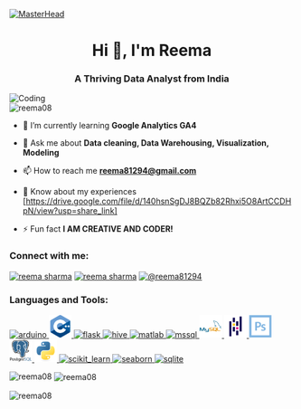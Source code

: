 [![MasterHead](https://media4.giphy.com/headers/GitHub/w8ZJLtJbmuph.gif)](https://rishavchanda.io)
<h1 align="center">Hi 👋, I'm Reema</h1>
<h3 align="center">A Thriving Data Analyst from India</h3>

<img align="right" alt="Coding" width="600" src="https://cdn.dribbble.com/users/2514124/screenshots/5439070/girl_3.gif">


<p align="left"> <img src="https://komarev.com/ghpvc/?username=reema08&label=Profile%20views&color=0e75b6&style=flat" alt="reema08" /> </p>

- 🌱 I’m currently learning **Google Analytics GA4**

- 💬 Ask me about **Data cleaning, Data Warehousing, Visualization, Modeling**

- 📫 How to reach me **reema81294@gmail.com**

- 📄 Know about my experiences [https://drive.google.com/file/d/140hsnSgDJ8BQZb82Rhxi5O8ArtCCDHpN/view?usp=share_link]

- ⚡ Fun fact **I AM CREATIVE AND CODER!**

<h3 align="left">Connect with me:</h3>
<p align="left">
<a href="https://linkedin.com/in/reema sharma" target="blank"><img align="center" src="https://raw.githubusercontent.com/rahuldkjain/github-profile-readme-generator/master/src/images/icons/Social/linked-in-alt.svg" alt="reema sharma" height="30" width="40" /></a>
<a href="https://www.hackerrank.com/reema sharma" target="blank"><img align="center" src="https://raw.githubusercontent.com/rahuldkjain/github-profile-readme-generator/master/src/images/icons/Social/hackerrank.svg" alt="reema sharma" height="30" width="40" /></a>
<a href="https://www.hackerearth.com/@reema81294" target="blank"><img align="center" src="https://raw.githubusercontent.com/rahuldkjain/github-profile-readme-generator/master/src/images/icons/Social/hackerearth.svg" alt="@reema81294" height="30" width="40" /></a>
</p>

<h3 align="left">Languages and Tools:</h3>
<p align="left"> <a href="https://www.arduino.cc/" target="_blank" rel="noreferrer"> <img src="https://cdn.worldvectorlogo.com/logos/arduino-1.svg" alt="arduino" width="40" height="40"/> </a> <a href="https://www.w3schools.com/cpp/" target="_blank" rel="noreferrer"> <img src="https://raw.githubusercontent.com/devicons/devicon/master/icons/cplusplus/cplusplus-original.svg" alt="cplusplus" width="40" height="40"/> </a> <a href="https://flask.palletsprojects.com/" target="_blank" rel="noreferrer"> <img src="https://www.vectorlogo.zone/logos/pocoo_flask/pocoo_flask-icon.svg" alt="flask" width="40" height="40"/> </a> <a href="https://hive.apache.org/" target="_blank" rel="noreferrer"> <img src="https://www.vectorlogo.zone/logos/apache_hive/apache_hive-icon.svg" alt="hive" width="40" height="40"/> </a> <a href="https://www.mathworks.com/" target="_blank" rel="noreferrer"> <img src="https://upload.wikimedia.org/wikipedia/commons/2/21/Matlab_Logo.png" alt="matlab" width="40" height="40"/> </a> <a href="https://www.microsoft.com/en-us/sql-server" target="_blank" rel="noreferrer"> <img src="https://www.svgrepo.com/show/303229/microsoft-sql-server-logo.svg" alt="mssql" width="40" height="40"/> </a> <a href="https://www.mysql.com/" target="_blank" rel="noreferrer"> <img src="https://raw.githubusercontent.com/devicons/devicon/master/icons/mysql/mysql-original-wordmark.svg" alt="mysql" width="40" height="40"/> </a> <a href="https://pandas.pydata.org/" target="_blank" rel="noreferrer"> <img src="https://raw.githubusercontent.com/devicons/devicon/2ae2a900d2f041da66e950e4d48052658d850630/icons/pandas/pandas-original.svg" alt="pandas" width="40" height="40"/> </a> <a href="https://www.photoshop.com/en" target="_blank" rel="noreferrer"> <img src="https://raw.githubusercontent.com/devicons/devicon/master/icons/photoshop/photoshop-line.svg" alt="photoshop" width="40" height="40"/> </a> <a href="https://www.postgresql.org" target="_blank" rel="noreferrer"> <img src="https://raw.githubusercontent.com/devicons/devicon/master/icons/postgresql/postgresql-original-wordmark.svg" alt="postgresql" width="40" height="40"/> </a> <a href="https://www.python.org" target="_blank" rel="noreferrer"> <img src="https://raw.githubusercontent.com/devicons/devicon/master/icons/python/python-original.svg" alt="python" width="40" height="40"/> </a> <a href="https://scikit-learn.org/" target="_blank" rel="noreferrer"> <img src="https://upload.wikimedia.org/wikipedia/commons/0/05/Scikit_learn_logo_small.svg" alt="scikit_learn" width="40" height="40"/> </a> <a href="https://seaborn.pydata.org/" target="_blank" rel="noreferrer"> <img src="https://seaborn.pydata.org/_images/logo-mark-lightbg.svg" alt="seaborn" width="40" height="40"/> </a> <a href="https://www.sqlite.org/" target="_blank" rel="noreferrer"> <img src="https://www.vectorlogo.zone/logos/sqlite/sqlite-icon.svg" alt="sqlite" width="40" height="40"/> </a> </p>

<p><img align="left" src="https://github-readme-stats.vercel.app/api/top-langs?username=reema08&show_icons=true&locale=en&layout=compact" alt="reema08" /></p>

<p>&nbsp;<img align="center" src="https://github-readme-stats.vercel.app/api?username=reema08&show_icons=true&locale=en" alt="reema08" /></p>

<p><img align="center" src="https://github-readme-streak-stats.herokuapp.com/?user=reema08&" alt="reema08" /></p>
